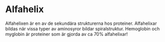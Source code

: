 # Alfahelix

Alfahelixen är en av de sekundära strukturerna hos proteiner. Alfahelixar bildas
när vissa typer av aminosyror bildar spiralstruktur. Hemoglobin och myglobin är
proteiner som är gjorda av ca 70% alfahelixar!
